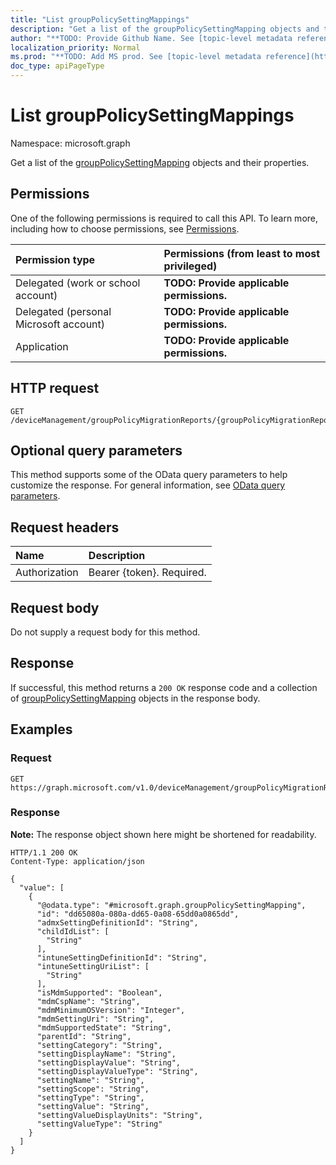 ```yaml
---
title: "List groupPolicySettingMappings"
description: "Get a list of the groupPolicySettingMapping objects and their properties."
author: "**TODO: Provide Github Name. See [topic-level metadata reference](https://msgo.azurewebsites.net/add/document/guidelines/metadata.html#topic-level-metadata)**"
localization_priority: Normal
ms.prod: "**TODO: Add MS prod. See [topic-level metadata reference](https://msgo.azurewebsites.net/add/document/guidelines/metadata.html#topic-level-metadata)**"
doc_type: apiPageType
---
```


# List groupPolicySettingMappings
Namespace: microsoft.graph



Get a list of the [groupPolicySettingMapping](../resources/grouppolicysettingmapping.md) objects and their properties.

## Permissions
One of the following permissions is required to call this API. To learn more, including how to choose permissions, see [Permissions](/graph/permissions-reference).

|Permission type|Permissions (from least to most privileged)|
|:---|:---|
|Delegated (work or school account)|**TODO: Provide applicable permissions.**|
|Delegated (personal Microsoft account)|**TODO: Provide applicable permissions.**|
|Application|**TODO: Provide applicable permissions.**|

## HTTP request

<!-- {
  "blockType": "ignored"
}
-->
``` http
GET /deviceManagement/groupPolicyMigrationReports/{groupPolicyMigrationReportId}/groupPolicySettingMappings
```

## Optional query parameters
This method supports some of the OData query parameters to help customize the response. For general information, see [OData query parameters](/graph/query-parameters).

## Request headers
|Name|Description|
|:---|:---|
|Authorization|Bearer {token}. Required.|

## Request body
Do not supply a request body for this method.

## Response

If successful, this method returns a `200 OK` response code and a collection of [groupPolicySettingMapping](../resources/grouppolicysettingmapping.md) objects in the response body.

## Examples

### Request
<!-- {
  "blockType": "request",
  "name": "list_grouppolicysettingmapping"
}
-->
``` http
GET https://graph.microsoft.com/v1.0/deviceManagement/groupPolicyMigrationReports/{groupPolicyMigrationReportId}/groupPolicySettingMappings
```


### Response
**Note:** The response object shown here might be shortened for readability.
<!-- {
  "blockType": "response",
  "truncated": true,
  "@odata.type": "Collection(microsoft.graph.groupPolicySettingMapping)"
}
-->
``` http
HTTP/1.1 200 OK
Content-Type: application/json

{
  "value": [
    {
      "@odata.type": "#microsoft.graph.groupPolicySettingMapping",
      "id": "dd65080a-080a-dd65-0a08-65dd0a0865dd",
      "admxSettingDefinitionId": "String",
      "childIdList": [
        "String"
      ],
      "intuneSettingDefinitionId": "String",
      "intuneSettingUriList": [
        "String"
      ],
      "isMdmSupported": "Boolean",
      "mdmCspName": "String",
      "mdmMinimumOSVersion": "Integer",
      "mdmSettingUri": "String",
      "mdmSupportedState": "String",
      "parentId": "String",
      "settingCategory": "String",
      "settingDisplayName": "String",
      "settingDisplayValue": "String",
      "settingDisplayValueType": "String",
      "settingName": "String",
      "settingScope": "String",
      "settingType": "String",
      "settingValue": "String",
      "settingValueDisplayUnits": "String",
      "settingValueType": "String"
    }
  ]
}
```

